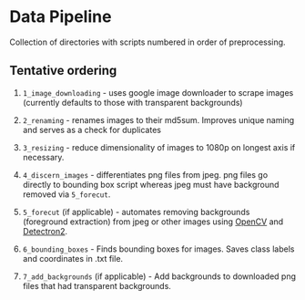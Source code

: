 # Data Pipeline

Collection of directories with scripts numbered in order of preprocessing.

## Tentative ordering

1. `1_image_downloading` - uses google image downloader to scrape images (currently defaults to those with transparent backgrounds)

2. `2_renaming` - renames images to their md5sum. Improves unique naming and serves as a check for duplicates

3. `3_resizing` - reduce dimensionality of images to 1080p on longest axis if necessary.

4. `4_discern_images` - differentiates png files from jpeg. png files go directly to bounding box script whereas jpeg must have background removed via `5_forecut`.

5. `5_forecut` (if applicable) - automates removing backgrounds (foreground extraction) from jpeg or other images using [OpenCV](https://github.com/opencv/opencv) and [Detectron2](https://github.com/facebookresearch/detectron2).

6. `6_bounding_boxes` - Finds bounding boxes for images. Saves class labels and coordinates in .txt file.

7. `7_add_backgrounds` (if applicable) - Add backgrounds to downloaded png files that had transparent backgrounds.
